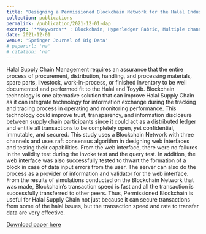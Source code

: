```yaml
---
title: "Designing a Permissioned Blockchain Network for the Halal Industry using Hyperledger Fabric with multiple channels and the raft consensus mechanism"
collection: publications
permalink: /publication/2021-12-01-dap
excerpt: '**Keywords** : Blockchain, Hyperledger Fabric, Multiple channels, Raft, Halal Supply Chain'
date: 2021-12-01
venue: 'Springer Journal of Big Data'
# paperurl: 'na'
# citation: 'na'
---
```

Halal Supply Chain Management requires an assurance that the entire process of procurement, distribution, handling, and processing materials, spare parts, livestock, work-in-process, or finished inventory to be well documented and performed fit to the Halal and Toyyib. Blockchain technology is one alternative solution that can improve Halal Supply Chain as it can integrate technology for information exchange during the tracking and tracing process in operating and monitoring performance. This technology could improve trust, transparency, and information disclosure between supply chain participants since it could act as a distributed ledger and entitle all transactions to be completely open, yet confidential, immutable, and secured. This study uses a Blockchain Network with three channels and uses raft consensus algorithm in designing web interfaces and testing their capabilities. From the web interface, there were no failures in the validity test during the invoke test and the query test. In addition, the web interface was also successfully tested to thwart the formation of a block in case of data input errors from the user. The server can also do the process as a provider of information and validator for the web interface. From the results of simulations conducted on the Blockchain Network that was made, Blockchain’s transaction speed is fast and all the transaction is successfully transferred to other peers. Thus, Permissioned Blockchain is useful for Halal Supply Chain not just because it can secure transactions from some of the halal issues, but the transaction speed and rate to transfer data are very effective.

[Download paper here](https://journalofbigdata.springeropen.com/articles/10.1186/s40537-020-00405-7)